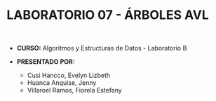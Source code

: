 # LABORATORIO 07 - ÁRBOLES AVL
<br>

* <b>CURSO:</b>  Algoritmos y Estructuras de Datos - Laboratorio B
* <b>PRESENTADO POR:</b>
  
  * Cusi Hancco, Evelyn Lizbeth
  * Huanca Anquise, Jenny
  * Villaroel Ramos, Fiorela Estefany